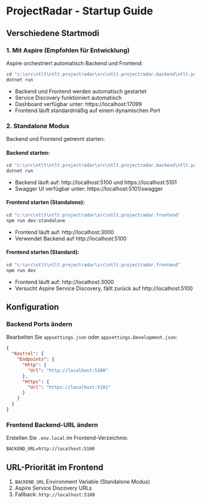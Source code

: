 # ProjectRadar - Startup Guide

## Verschiedene Startmodi

### 1. Mit Aspire (Empfohlen für Entwicklung)
Aspire orchestriert automatisch Backend und Frontend:

```powershell
cd "c:\src\ntlt\ntlt.projectradar\src\ntlt.projectradar.backend\ntlt.projectradar.AppHost"
dotnet run
```

- Backend und Frontend werden automatisch gestartet
- Service Discovery funktioniert automatisch
- Dashboard verfügbar unter: https://localhost:17099
- Frontend läuft standardmäßig auf einem dynamischen Port

### 2. Standalone Modus
Backend und Frontend getrennt starten:

#### Backend starten:
```powershell
cd "c:\src\ntlt\ntlt.projectradar\src\ntlt.projectradar.backend\ntlt.projectradar.backend"
dotnet run
```
- Backend läuft auf: http://localhost:5100 und https://localhost:5101
- Swagger UI verfügbar unter: https://localhost:5101/swagger

#### Frontend starten (Standalone):
```powershell
cd "c:\src\ntlt\ntlt.projectradar\src\ntlt.projectradar.frontend"
npm run dev:standalone
```
- Frontend läuft auf: http://localhost:3000
- Verwendet Backend auf http://localhost:5100

#### Frontend starten (Standard):
```powershell
cd "c:\src\ntlt\ntlt.projectradar\src\ntlt.projectradar.frontend"
npm run dev
```
- Frontend läuft auf: http://localhost:3000
- Versucht Aspire Service Discovery, fällt zurück auf http://localhost:5100

## Konfiguration

### Backend Ports ändern
Bearbeiten Sie `appsettings.json` oder `appsettings.Development.json`:

```json
{
  "Kestrel": {
    "Endpoints": {
      "Http": {
        "Url": "http://localhost:5100"
      },
      "Https": {
        "Url": "https://localhost:5101"
      }
    }
  }
}
```

### Frontend Backend-URL ändern
Erstellen Sie `.env.local` im Frontend-Verzeichnis:

```
BACKEND_URL=http://localhost:5100
```

## URL-Priorität im Frontend
1. `BACKEND_URL` Environment Variable (Standalone Modus)
2. Aspire Service Discovery URLs
3. Fallback: `http://localhost:5100`
